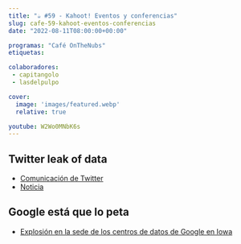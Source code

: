 ```yaml
---
title: "☕️ #59 - Kahoot! Eventos y conferencias"
slug: cafe-59-kahoot-eventos-conferencias
date: "2022-08-11T08:00:00+00:00"

programas: "Café OnTheNubs"
etiquetas:

colaboradores:
 - capitangolo
 - lasdelpulpo

cover:
  image: 'images/featured.webp'
  relative: true

youtube: W2Wo0MNbK6s
---
```


## Twitter leak of data

- [Comunicación de Twitter](https://privacy.twitter.com/en/blog/2022/an-issue-affecting-some-anonymous-accounts)
- [Noticia](https://root-nation.com/es/noticias-es/es-twitter-confirmo-fuga-datos-5-4-millones-usuarios/)


## Google está que lo peta

- [Explosión en la sede de los centros de datos de Google en Iowa](https://thetimes.cl/2022/08/08/reportan-explosion-en-la-sede-de-los-centros-de-datos-de-google-en-iowa/)
